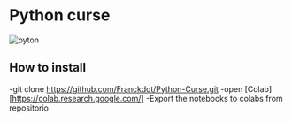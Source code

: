 # Python curse

![pyton](https://img.shields.io/pypi/pyversions/:packageName)

## How to install

-git clone https://github.com/Franckdot/Python-Curse.git
-open [Colab][https://colab.research.google.com/]
-Export the notebooks to colabs from repositorio

